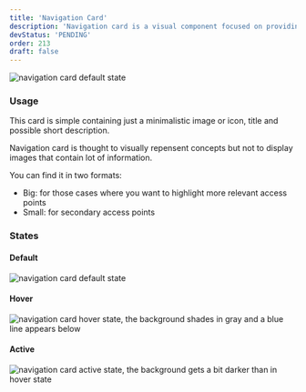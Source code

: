```yaml
---
title: 'Navigation Card'
description: 'Navigation card is a visual component focused on providing navigation in distributive pages or discributive page sections.'
devStatus: 'PENDING'
order: 213
draft: false
---
```


![navigation card default state](/images/lexicon/CardNavDefault.jpg)

### Usage

This card is simple containing just a minimalistic image or icon, title and possible short description.

Navigation card is thought to visually repensent concepts but not to display images that contain lot of information.

You can find it in two formats:

-   Big: for those cases where you want to highlight more relevant access points
-   Small: for secondary access points

### States

#### Default

![navigation card default state](/images/lexicon/CardNavDefault.jpg)

#### Hover

![navigation card hover state, the background shades in gray and a blue line appears below](/images/lexicon/CardNavHover.jpg)

#### Active

![navigation card active state, the background gets a bit darker than in hover state](/images/lexicon/CardNavActive.jpg)

